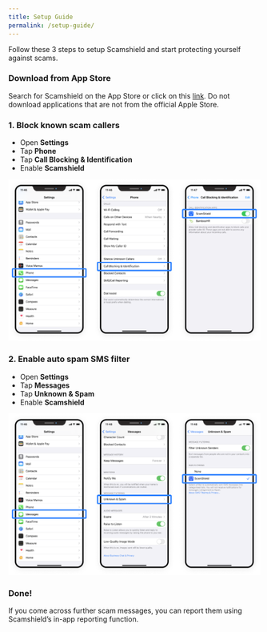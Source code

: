 ```yaml
---
title: Setup Guide
permalink: /setup-guide/
---
```

Follow these 3 steps to setup Scamshield and start protecting yourself against scams.

### Download from App Store
Search for Scamshield on the App Store or click on this [link](https://apple.com.sg). Do not download applications that are not from the official Apple Store.


### 1. Block known scam callers
*  Open **Settings**
*  Tap **Phone**
*  Tap **Call Blocking & Identification**
*  Enable **Scamshield**

![](/images/setup-guide1.png)


### 2. Enable auto spam SMS filter
* Open **Settings**
* Tap **Messages**
* Tap **Unknown & Spam**
* Enable **Scamshield**

![](/images/setup-guide2.png)

### Done!
If you come across further scam messages, you can report them using Scamshield’s in-app reporting function.